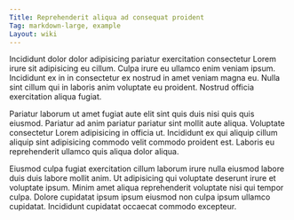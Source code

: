 ```yaml
---
Title: Reprehenderit aliqua ad consequat proident
Tag: markdown-large, example
Layout: wiki
---
```

Incididunt dolor dolor adipisicing pariatur exercitation consectetur Lorem irure sit adipisicing eu cillum. Culpa irure eu ullamco enim veniam ipsum. Incididunt ex in in consectetur ex nostrud in amet veniam magna eu. Nulla sint cillum qui in laboris anim voluptate eu proident. Nostrud officia exercitation aliqua fugiat.

Pariatur laborum ut amet fugiat aute elit sint quis duis nisi quis quis eiusmod. Pariatur ad anim pariatur pariatur sint mollit aute aliqua. Voluptate consectetur Lorem adipisicing in officia ut. Incididunt ex qui aliquip cillum aliquip sint adipisicing commodo velit commodo proident est. Laboris eu reprehenderit ullamco quis aliqua dolor aliqua.

Eiusmod culpa fugiat exercitation cillum laborum irure nulla eiusmod labore duis duis labore mollit anim. Ut adipisicing qui voluptate deserunt irure et voluptate ipsum. Minim amet aliqua reprehenderit voluptate nisi qui tempor culpa. Dolore cupidatat ipsum ipsum eiusmod non culpa ipsum ullamco cupidatat. Incididunt cupidatat occaecat commodo excepteur.